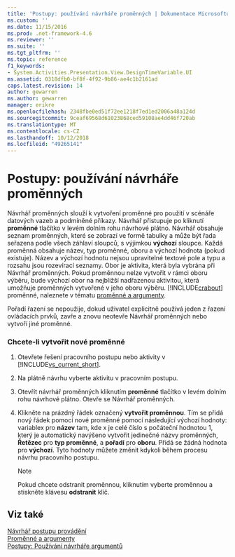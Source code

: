 ```yaml
---
title: 'Postupy: používání návrháře proměnných | Dokumentace Microsoftu'
ms.custom: ''
ms.date: 11/15/2016
ms.prod: .net-framework-4.6
ms.reviewer: ''
ms.suite: ''
ms.tgt_pltfrm: ''
ms.topic: reference
f1_keywords:
- System.Activities.Presentation.View.DesignTimeVariable.UI
ms.assetid: 0318dfb0-bf8f-4f92-9b86-ae4c1b2161ad
caps.latest.revision: 14
author: gewarren
ms.author: gewarren
manager: erikre
ms.openlocfilehash: 2348fbe0ed51f72ee1218f7ed1ed2006a48a124d
ms.sourcegitcommit: 9ceaf69568d61023868ced59108ae4dd46f720ab
ms.translationtype: MT
ms.contentlocale: cs-CZ
ms.lasthandoff: 10/12/2018
ms.locfileid: "49265141"
---
```

# <a name="how-to-use-the-variable-designer"></a>Postupy: používání návrháře proměnných
Návrhář proměnných slouží k vytvoření proměnné pro použití v scénáře datových vazeb a podmíněné příkazy. Návrhář přistupuje po kliknutí **proměnné** tlačítko v levém dolním rohu návrhové plátno. Návrhář obsahuje seznam proměnných, které se zobrazí ve formě tabulky a může být řada seřazena podle všech záhlaví sloupců, s výjimkou **výchozí** sloupce. Každá proměnná obsahuje název, typ proměnné, oboru a výchozí hodnota (pokud existuje). Název a výchozí hodnotu nejsou upravitelné textové pole a typu a rozsahu jsou rozevírací seznamy. Obor je aktivita, která byla vybrána při Návrhář proměnných. Pokud proměnnou nelze vytvořit v rámci oboru výběru, bude výchozí obor na nejbližší nadřazenou aktivitou, která umožňuje proměnných vytvořené v jeho oboru výběru. [!INCLUDE[crabout](../includes/crabout-md.md)] proměnné, naleznete v tématu [proměnné a argumenty](http://msdn.microsoft.com/library/d03dbe34-5b2e-4f21-8b57-693ee49611b8).  
  
 Pořadí řazení se nepoužije, dokud uživatel explicitně používá jeden z řazení ovládacích prvků, zavře a znovu neotevře Návrhář proměnných nebo vytvoří jiné proměnné.  
  
### <a name="to-create-a-new-variable"></a>Chcete-li vytvořit nové proměnné  
  
1.  Otevřete řešení pracovního postupu nebo aktivity v [!INCLUDE[vs_current_short](../includes/vs-current-short-md.md)].  
  
2.  Na plátně návrhu vyberte aktivitu v pracovním postupu.  
  
3.  Otevřít návrhář proměnných kliknutím **proměnné** tlačítko v levém dolním rohu návrhové plátno. Otevře se Návrhář proměnných.  
  
4.  Klikněte na prázdný řádek označený **vytvořit proměnnou**. Tím se přidá nový řádek pomocí nové proměnné pomocí následující výchozí hodnoty: variablex pro **název** tam, kde x je celé číslo s počáteční hodnotou 1, který je automatický navýšeno vytvořit jedinečné názvy proměnných,  **Řetězec** pro **typ proměnné**, a **pořadí** pro **oboru**. Přidá se žádná hodnota pro **výchozí**. Tyto hodnoty můžete změnit kdykoli během procesu návrhu pracovního postupu.  
  
    > [!NOTE]
    >  Pokud chcete odstranit proměnnou, kliknutím vyberte proměnnou a stiskněte klávesu **odstranit** klíč.  
  
## <a name="see-also"></a>Viz také  
 [Návrhář postupu provádění](../workflow-designer/using-the-workflow-designer.md)   
 [Proměnné a argumenty](http://msdn.microsoft.com/library/d03dbe34-5b2e-4f21-8b57-693ee49611b8)   
 [Postupy: Používání návrháře argumentů](../workflow-designer/how-to-use-the-argument-designer.md)